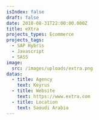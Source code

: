 ```yaml
---
isIndex: false
draft: false
date: 2018-08-31T22:00:00.000Z
title: eXtra
projects_types: Ecommerce
projects_tags:
  - SAP Hybris
  - Javascript
  - SASS
image:
  src: /images/uploads/extra.png
datas:
  - title: Agency
    text: Keyrus
  - title: Website
    text: https://www.extra.com
  - title: Location
    text: Saoudi Arabia
---
```

